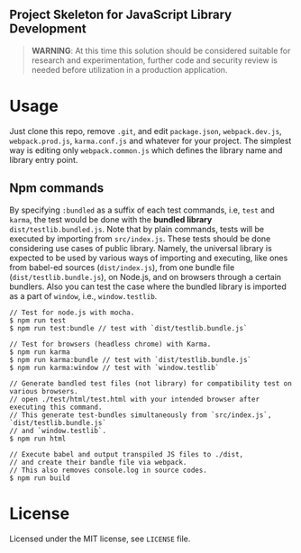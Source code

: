 Project Skeleton for JavaScript Library Development 
--

> **WARNING**: At this time this solution should be considered suitable for research and experimentation, further code and security review is needed before utilization in a production application.

# Usage
Just clone this repo, remove `.git`, and edit `package.json`, `webpack.dev.js`, `webpack.prod.js`, `karma.conf.js` and whatever for your project. The simplest way is editing only `webpack.common.js` which defines the library name and library entry point.

## Npm commands
By specifying `:bundled` as a suffix of each test commands, i.e, `test` and `karma`, the test would be done with the **bundled library** `dist/testlib.bundled.js`. Note that by plain commands, tests will be executed by importing from `src/index.js`. These tests should be done considering use cases of public library. Namely, the universal library is expected to be used by various ways of importing and executing, like ones from babel-ed sources (`dist/index.js`), from one bundle file (`dist/testlib.bundle.js`), on Node.js, and on browsers through a certain bundlers. Also you can test the case where the bundled library is imported as a part of `window`, i.e., `window.testlib`.

```shell
// Test for node.js with mocha.
$ npm run test
$ npm run test:bundle // test with `dist/testlib.bundle.js`
 
// Test for browsers (headless chrome) with Karma.
$ npm run karma
$ npm run karma:bundle // test with `dist/testlib.bundle.js`
$ npm run karma:window // test with `window.testlib`

// Generate bandled test files (not library) for compatibility test on various browsers.
// open ./test/html/test.html with your intended browser after executing this command.
// This generate test-bundles simultaneously from `src/index.js`, `dist/testlib.bundle.js`
// and `window.testlib`.
$ npm run html

// Execute babel and output transpiled JS files to ./dist,
// and create their bandle file via webpack.
// This also removes console.log in source codes.
$ npm run build
```

# License
Licensed under the MIT license, see `LICENSE` file.